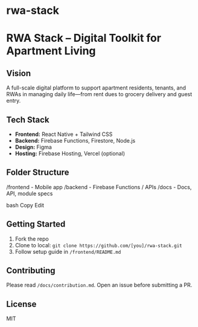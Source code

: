 # rwa-stack

# RWA Stack – Digital Toolkit for Apartment Living

## Vision
A full-scale digital platform to support apartment residents, tenants, and RWAs in managing daily life—from rent dues to grocery delivery and guest entry.

## Tech Stack
- **Frontend:** React Native + Tailwind CSS
- **Backend:** Firebase Functions, Firestore, Node.js
- **Design:** Figma
- **Hosting:** Firebase Hosting, Vercel (optional)

##  Folder Structure
/frontend - Mobile app
/backend - Firebase Functions / APIs
/docs - Docs, API, module specs

bash
Copy
Edit

##  Getting Started
1. Fork the repo
2. Clone to local: `git clone https://github.com/[you]/rwa-stack.git`
3. Follow setup guide in `/frontend/README.md`

##  Contributing
Please read `/docs/contribution.md`. Open an issue before submitting a PR.

##  License
MIT
